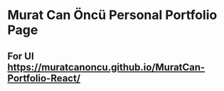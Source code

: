 # Murat Can Öncü Personal Portfolio Page

## For UI https://muratcanoncu.github.io/MuratCan-Portfolio-React/
